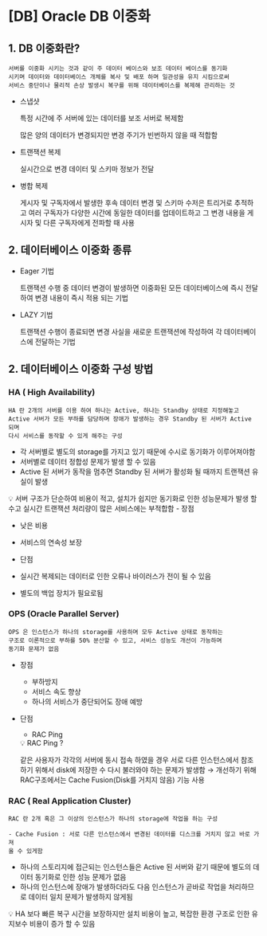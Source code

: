 # [DB] Oracle DB 이중화

## 1.  DB 이중화란?

```
서버를 이중화 시키는 것과 같이 주 데이터 베이스와 보조 데이터 베이스를 동기화
시키며 데이터와 데이터베이스 개체를 복사 및 배포 하며 일관성을 유지 시킴으로써 
서비스 중단이나 물리적 손상 발생시 복구를 위해 데이터베이스를 복제해 관리하는 것
```

- 스냅샷
    
    특정 시간에 주 서버에 있는 데이터를 보조 서버로 복제함
    
    많은 양의 데이터가 변경되지만 변경 주기가 빈번하지 않을 때 적합함
    
- 트랜잭션 복제
    
    실시간으로 변경 데이터 및 스키마 정보가 전달
    
- 병합 복제
    
    게시자 및 구독자에서 발생한 후속 데이터 변경 및 스키마 수저은 트리거로 추적하고 여러 구독자가 다양한 시간에 동일한 데이터를 업데이트하고 그 변경 내용을 게시자 및 다른 구독자에게 전파할 때 사용 
    

## 2. 데이터베이스 이중화 종류

- Eager 기법
    
    트랜잭션 수행 중 데이터 변경이 발생하면 이중화된 모든 데이터베이스에 즉시 전달하여 변경 내용이 즉시 적용 되는 기법
    
- LAZY 기법
    
    트랜잭션 수행이 종료되면 변경 사실을 새로운 트랜잭션에 작성하여 각 데이터베이스에 전달하는 기법 
    

## 2. 데이터베이스 이중화 구성 방법

### HA ( High Availability)

```
HA 란 2개의 서버를 이용 하여 하나는 Active, 하나는 Standby 상태로 지정해놓고 
Active 서버가 모든 부하를 담당하며 장애가 발생하는 경우 Standby 된 서버가 Active 되며
다시 서비스를 동작할 수 있게 해주는 구성
```

- 각 서버별로 별도의 storage를 가지고 있기 때문에 수시로 동기화가 이루어져야함
- 서버별로 데이터 정합성 문제가 발생 할 수 있음
- Active 된 서버가 동작을 멈추면 Standby 된 서버가 활성화 될 때까지 트랜잭션 유실이 발생

<aside>
💡 서버 구조가 단순하여 비용이 적고, 설치가 쉽지만 동기화로 인한 성능문제가 발생 할 수고 실시간 트랜잭션 처리량이 많은 서비스에는 부적합함
- 장점

- 낮은 비용
- 서비스의 연속성 보장

- 단점

- 실시간 복제되는 데이터로 인한 오류나 바이러스가 전이 될 수 있음
- 별도의 백업 장치가 필요로됨
</aside>

### OPS (Oracle Parallel Server)

```
OPS 은 인스턴스가 하나의 storage를 사용하며 모두 Active 상태로 동작하는 
구조로 이론적으로 부하를 50% 분산할 수 있고, 서비스 성능도 개선이 가능하며
동기화 문제가 없음 
```

- 장점
    - 부하방지
    - 서비스 속도 향상
    - 하나의 서비스가 중단되어도 장애 예방
- 단점
    - RAC Ping
    
    <aside>
    💡 RAC Ping ?
    
    같은 사용자가 각각의 서버에 동시 접속 하였을 경우 서로 다른 인스턴스에서 참조하기 위해서 disk에 저장한 수 다시 불러와야 하는 문제가 발생함
    → 개선하기 위해 RAC구조에서는 Cache Fusion(Disk를 거치지 않음) 기능 사용
    
    </aside>
    

### RAC ( Real Application Cluster)

```
RAC 란 2개 혹은 그 이상의 인스턴스가 하나의 storage에 작업을 하는 구성

- Cache Fusion : 서로 다른 인스턴스에서 변경된 데이터를 디스크를 거치지 않고 바로 가져 
올 수 있게함
```

- 하나의 스토리지에 접근되는 인스턴스들은 Active 된 서버와 같기 때문에 별도의 데이터 동기화로 인한 성능 문제가 없음
- 하나의 인스턴스에 장애가 발생하더라도 다음 인스턴스가 곧바로 작업을 처리하므로 데이터 일치 문제가 발생하지 않게됨

<aside>
💡 HA 보다 빠른 복구 시간을 보장하지만 설치 비용이 높고, 복잡한 환경 구조로 인한 유지보수 비용이 증가 할 수 있음

</aside>